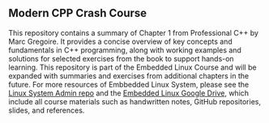 ## Modern CPP Crash Course

This repository contains a summary of Chapter 1 from Professional C++ by Marc Gregoire. It provides a concise overview of key concepts and fundamentals in C++ programming, along with working examples and solutions for selected exercises from the book to support hands-on learning. This repository is part of the Embedded Linux Course and will be expanded with summaries and exercises from additional chapters in the future. For more resources of Embbedded Linux System, please see the [Linux System Admin repo](https://github.com/ziadasem/Linux-System-Admin) and the [Embedded Linux Google Drive](https://drive.google.com/drive/folders/1E9dFgduPg2835RwebUoiKIaREmExyoyW), which include all course materials such as handwritten notes, GitHub repositories, slides, and references.